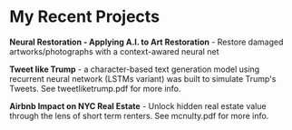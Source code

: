 # My Recent Projects
**Neural Restoration - Applying A.I. to Art Restoration** - Restore damaged artworks/photographs with a context-awared neural net

**Tweet like Trump** - a character-based text generation model using recurrent neural network (LSTMs variant) was built to simulate Trump's Tweets.  See tweetliketrump.pdf for more info.  

**Airbnb Impact on NYC Real Estate** - Unlock hidden real estate value through the lens of short term renters.  See mcnulty.pdf for more info.

